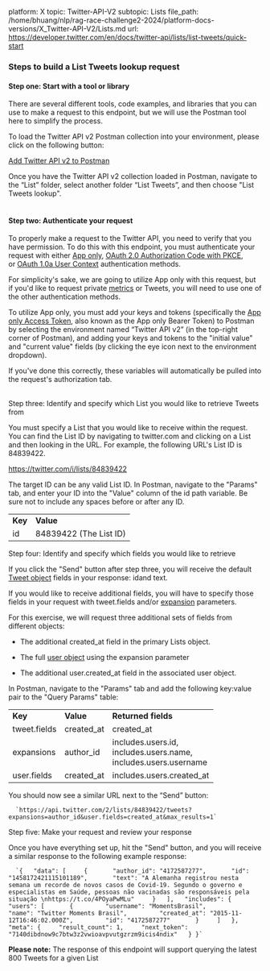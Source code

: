 platform: X
topic: Twitter-API-V2
subtopic: Lists
file_path: /home/bhuang/nlp/rag-race-challenge2-2024/platform-docs-versions/X_Twitter-API-V2/Lists.md
url: https://developer.twitter.com/en/docs/twitter-api/lists/list-tweets/quick-start


### Steps to build a List Tweets lookup request

#### Step one: Start with a tool or library

There are several different tools, code examples, and libraries that you can use to make a request to this endpoint, but we will use the Postman tool here to simplify the process.

To load the Twitter API v2 Postman collection into your environment, please click on the following button:

[Add Twitter API v2 to Postman](https://t.co/twitter-api-postman)

Once you have the Twitter API v2 collection loaded in Postman, navigate to the “List” folder, select another folder “List Tweets”, and then choose "List Tweets lookup".  
 

#### Step two: Authenticate your request

To properly make a request to the Twitter API, you need to verify that you have permission. To do this with this endpoint, you must authenticate your request with either [App only](https://developer.twitter.com/en/docs/authentication/oauth-2-0/application-only), [OAuth 2.0 Authorization Code with PKCE](https://developer.twitter.com/en/docs/authentication/oauth-2-0/authorization-code), or [OAuth 1.0a User Context](https://developer.twitter.com/en/docs/authentication/oauth-1-0a) authentication methods.

For simplicity's sake, we are going to utilize App only with this request, but if you'd like to request private [metrics](https://developer.twitter.com/en/docs/twitter-api/metrics) or Tweets, you will need to use one of the other authentication methods. 

To utilize App only, you must add your keys and tokens (specifically the [App only Access Token](https://developer.twitter.com/en/docs/authentication/oauth-2-0/bearer-tokens), also known as the App only Bearer Token) to Postman by selecting the environment named “Twitter API v2” (in the top-right corner of Postman), and adding your keys and tokens to the "initial value" and "current value" fields (by clicking the eye icon next to the environment dropdown).

If you've done this correctly, these variables will automatically be pulled into the request's authorization tab.  
 

Step three: Identify and specify which List you would like to retrieve Tweets from  

You must specify a List that you would like to receive within the request. You can find the List ID by navigating to twitter.com and clicking on a List and then looking in the URL. For example, the following URL's List ID is 84839422.

https://twitter.com/i/lists/84839422

The target ID can be any valid List ID. In Postman, navigate to the "Params" tab, and enter your ID into the "Value" column of the id path variable. Be sure not to include any spaces before or after any ID.

|     |     |
| --- | --- |
| **Key** | **Value** |
| id  | 84839422 (The List ID) |

  
Step four: Identify and specify which fields you would like to retrieve  

If you click the "Send" button after step three, you will receive the default [Tweet object](https://developer-staging.twitter.com/content/developer-twitter/en/docs/twitter-api/object-reference/tweet) fields in your response: idand text.

If you would like to receive additional fields, you will have to specify those fields in your request with tweet.fields and/or [expansion](https://developer.twitter.com/en/docs/twitter-api/data-dictionary/introduction/expansions) parameters.

For this exercise, we will request three additional sets of fields from different objects:

* The additional created\_at field in the primary Lists object.
    
* The full [user object](https://developer.twitter.com/en/docs/twitter-api/data-dictionary/object-model/user) using the expansion parameter
    
* The additional user.created\_at field in the associated user object.
    

In Postman, navigate to the "Params" tab and add the following key:value pair to the "Query Params" table:

|     |     |     |
| --- | --- | --- |
| **Key** | **Value** | **Returned fields** |
| tweet.fields | created\_at | created\_at |
| expansions | author\_id | includes.users.id,  <br>includes.users.name,  <br>includes.users.username |
| user.fields | created\_at | includes.users.created\_at |

You should now see a similar URL next to the “Send” button:

      `https://api.twitter.com/2/lists/84839422/tweets?expansions=author_id&user.fields=created_at&max_results=1`
    

Step five: Make your request and review your response  

Once you have everything set up, hit the "Send" button, and you will receive a similar response to the following example response:

      `{   "data": [     {       "author_id": "4172587277",       "id": "1458172421115101189",       "text": "A Alemanha registrou nesta semana um recorde de novos casos de Covid-19. Segundo o governo e especialistas em Saúde, pessoas não vacinadas são responsáveis pela situação \nhttps://t.co/4POyaPwMLu"     }   ],   "includes": {     "users": [       {         "username": "MomentsBrasil",         "name": "Twitter Moments Brasil",         "created_at": "2015-11-12T16:46:02.000Z",         "id": "4172587277"       }     ]   },   "meta": {     "result_count": 1,     "next_token": "7140dibdnow9c7btw3z2vwioavpvutgzrzm9icis4ndix"   } }`
    

**Please note:** The response of this endpoint will support querying the latest 800 Tweets for a given List